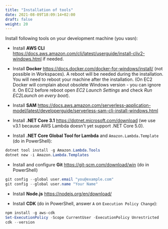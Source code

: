 ```yaml
---
title: "Installation of tools"
date: 2021-08-09T18:09:14+02:00
draft: false
weight: 20
---
```


Install following tools on your development machine (you vasn):

- Install **AWS CLI** <https://docs.aws.amazon.com/cli/latest/userguide/install-cliv2-windows.html> if needed.

- Install **Docker** <https://docs.docker.com/docker-for-windows/install/> (not possible in Workspaces). A reboot will be needed during the installation. You will need to reboot your machine after the installation. (On EC2 Docker will complain about obsolete Windows version - you can ignore it. On EC2 before reboot open _EC2 Launch Settings_ and check _Run EC2Launch on every boot_).

- Install **SAM** <https://docs.aws.amazon.com/serverless-application-model/latest/developerguide/serverless-sam-cli-install-windows.html>

- Install **.NET Core 3.1** <https://dotnet.microsoft.com/download> (we use v3.1 because AWS Lambda doesn't yet support .NET Core 5.0).

- Install **.NET Core Global Tool for Lambda** and `Amazon.Lambda.Template` (do in PowerShell):

```powershell
dotnet tool install -g Amazon.Lambda.Tools
dotnet new -i Amazon.Lambda.Templates
```

- Install and configure **Git** <https://git-scm.com/download/win> (do in PowerShell)

```powershell
git config --global user.email "you@example.com"
git config --global user.name "Your Name"
```

- Install **Node.js** <https://nodejs.org/en/download/>

- Install **CDK** (do in PowerShell, answer `A` on `Execution Policy Change`):

```powershell
npm install -g aws-cdk
Set-ExecutionPolicy -Scope CurrentUser -ExecutionPolicy Unrestricted
cdk --version
```

